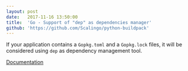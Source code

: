 ```yaml
---
layout:	post
date:	2017-11-16 13:50:00
title:	'Go - Support of "dep" as dependencies manager'
github: 'https://github.com/Scalingo/python-buildpack'
---
```


If your application contains a `Gopkg.toml` and a `Gopkg.lock` files,
it will be considered using `dep` as dependency management tool.

[Documentation](http://doc.scalingo.com/languages/go-dependencies-with-dep.html)
